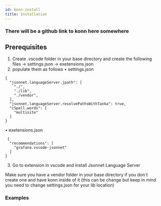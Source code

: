 ```yaml
---
id: konn-install
title: Installation
---
```


### There will be a github link to konn here somewhere


## Prerequisites

1. Create .vscode folder in your base directory and create the following files → settings.json → exetensions.json
2. populate them as follows
• settings.json

```
{
  "jsonnet.languageServer.jpath": [
    "./",
    "./lib",
    "./vendor",
  ],
  "jsonnet.languageServer.resolvePathsWithTanka": true,
  "cSpell.words": [
    "multisite"
  ]
}
```

• exetensions.json
```
 {
  "recommendations": [
    "grafana.vscode-jsonnet"
  ]
}
```

3. Go to extension in vscode and install Jsonnet Language Server

Make sure you have a vendor folder in your base directory if you don`t create one and have konn inside of it (this can be change but keep in mind you need to change settings.json for your lib location)


### Examples
